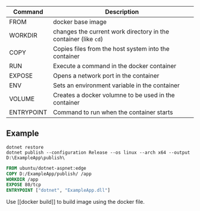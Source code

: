 | Command    | Description                                                     |
| ---------- | --------------------------------------------------------------- |
| FROM       | docker base image                                               |
| WORKDIR    | changes the current work directory in the container (like `cd`) |
| COPY       | Copies files from the host system into the container            |
| RUN        | Execute a command in the docker container                       |
| EXPOSE     | Opens a network port in the container                           |
| ENV        | Sets an environment variable in the container                   |
| VOLUME     | Creates a docker volumne to be used in the container            |
| ENTRYPOINT | Command to run when the container starts                        |

## Example
```
dotnet restore
dotnet publish --configuration Release --os linux --arch x64 --output D:\ExampleApp\publish\
```

```dockerfile
FROM ubuntu/dotnet-aspnet:edge
COPY D:/ExampleApp/publish/ /app
WORKDIR /app
EXPOSE 80/tcp
ENTRYPOINT ["dotnet", "ExampleApp.dll"]
```

Use [[docker build]] to build image using the docker file.